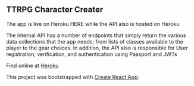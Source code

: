 ## TTRPG Character Creater

The app is live on Heroku HERE while the API also is hosted on Heroku

The internal API has a number of endpoints that simply return the various data collections that the app needs; from lists of classes available to the player to the gear choices. In addition, the API also is responsible for User registration, verification, and authentication using Passport and JWTs

Find online at [Heroku](https://blooming-crag-44038.herokuapp.com/)

This project was bootstrapped with [Create React App](https://github.com/facebook/create-react-app).